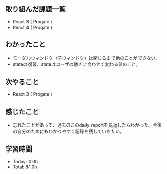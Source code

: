 ## 取り組んだ課題一覧
- React 3 ( Progate )
- React 4 ( Progate )
## わかったこと
- モーダルウィンドウ（子ウィンドウ）は閉じるまで他のことができない。
- stateの復習、stateはユーザの動きに合わせて変わる値のこと。
## 次やること
- React 3 ( Progate )
## 感じたこと
- 忘れたことがあって、過去のこのdaily_reportを見返したらわかった。今後の自分のためにもわかりやすく記録を残していきたい。
## 学習時間
- Today: 0.0h
- Total: 81.0h
